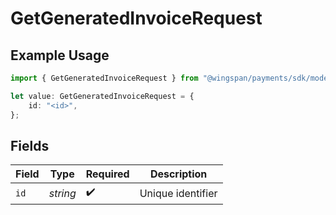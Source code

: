 # GetGeneratedInvoiceRequest

## Example Usage

```typescript
import { GetGeneratedInvoiceRequest } from "@wingspan/payments/sdk/models/operations";

let value: GetGeneratedInvoiceRequest = {
    id: "<id>",
};
```

## Fields

| Field              | Type               | Required           | Description        |
| ------------------ | ------------------ | ------------------ | ------------------ |
| `id`               | *string*           | :heavy_check_mark: | Unique identifier  |